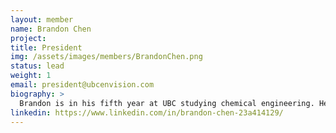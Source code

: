 ```yaml
---
layout: member
name: Brandon Chen
project: 
title: President
img: /assets/images/members/BrandonChen.png
status: lead
weight: 1
email: president@ubcenvision.com
biography: >
  Brandon is in his fifth year at UBC studying chemical engineering. He joined ChemE Car as a laboratory sub-team member in his first year, and in his second year became the lead of the laboratory sub-team. After participating in the AIChE National ChemE Car competition in 2018, Brandon took on the role of Safety and Facilities Chair of Envision. As the President of Envision, Brandon hopes to further Envision’s connections to industry and the AIChE organization. When he is not enjoying time in the outdoors, Brandon can be found exploring the world through food.
linkedin: https://www.linkedin.com/in/brandon-chen-23a414129/
---
```


